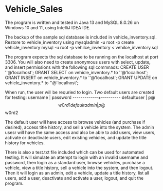 # Vehicle_Sales

The program is written and tested in Java 13 and MySQL 8.0.26 on Windows 10 and 11, using IntelliJ IDEA IDE.

The backup of the sample sql database is included in vehicle_inventory.sql. Restore to vehicle_inventory using
mysqladmin -u root -p create vehicle_inventory
mysql -u root -p vehilce_inventory < vehilce_inventory.sql

The program expects the sql database to be running on the localhost at port 3306. You will also need to create
anonymous users with select, update, and insert permissions with the following sql commnads:
CREATE USER ''@'localhost';
GRANT SELECT on vehicle_inventory.* to ''@'localhost';
GRANT INSERT on vehicle_inventory.* to ''@'localhost';
GRANT UPDATE on vehicle_inventory.* to ''@'localhost';

When run, the user will be requried to login. Two default users are created for testing:
 username    | password
-------------+----------
defaultuser  | p@$$w0rd1
defaultadmin | p@$$w0rd2

The default user will have access to browse vehicles (and purchase if desired), access title history, and sell a vehicle
into the system.
The admin usesr will have the same access and also be able to add users, view users, activate or deactivate users, edit 
existing vehicles, and update the title history for vehicles.

There is also a test.txt file included which can be used for automated testing. It will simulate an attempt to login
with an invalid username and password, then login as a standard user, browse vehicles, purchase a vehicle, view a title
history, sell a vehicle into the system, and then logout. Then it will login as an admin, edit a vehicle, update a title
history, list all users, add a user, deactivate and activate a user, logout, and quit the program.
